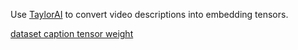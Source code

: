 Use [TaylorAI](https://huggingface.co/TaylorAI/bge-micro-v2) to convert video descriptions into embedding tensors.

[dataset caption tensor weight](https://huggingface.co/BBuniverse/PromptFDDM-v2/tree/main/models/text_model)